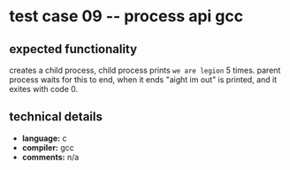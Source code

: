 # test case 09 -- process api gcc

## expected functionality
creates a child process, child process prints `we are legion` 5 times. parent process waits for this to end, when it ends "aight im out" is printed, and it exites with code 0.

## technical details
- **language:** c
- **compiler:** gcc
- **comments:** n/a
